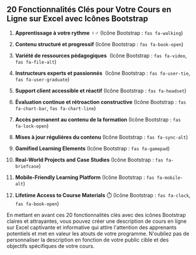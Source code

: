 ## 20 Fonctionnalités Clés pour Votre Cours en Ligne sur Excel avec Icônes Bootstrap

1. **Apprentissage à votre rythme** ‍♀️‍♂️ (Icône Bootstrap : `fas fa-walking`)

2. **Contenu structuré et progressif**  (Icône Bootstrap : `fas fa-book-open`)

3. **Variété de ressources pédagogiques** ️ (Icône Bootstrap : `fas fa-video`, `fas fa-file-alt`)

4. **Instructeurs experts et passionnés** ‍‍ (Icône Bootstrap : `fas fa-user-tie`, `fas fa-user-graduate`)

5. **Support client accessible et réactif**  (Icône Bootstrap : `fas fa-headset`)

6. **Évaluation continue et rétroaction constructive**  (Icône Bootstrap : `fas fa-chart-bar`, `fas fa-chart-line`)

7. **Accès permanent au contenu de la formation**  (Icône Bootstrap : `fas fa-lock-open`)

8.  **Mises à jour régulières du contenu**  (Icône Bootstrap : `fas fa-sync-alt`)

9.  **Gamified Learning Elements**  (Icône Bootstrap : `fas fa-gamepad`)

10. **Real-World Projects and Case Studies**  (Icône Bootstrap : `fas fa-briefcase`)

11. **Mobile-Friendly Learning Platform**  (Icône Bootstrap : `fas fa-mobile-alt`)

12. **Lifetime Access to Course Materials** ⏱️ (Icône Bootstrap : `fas fa-clock`, `fas fa-book-open`)

En mettant en avant ces 20 fonctionnalités clés avec des icônes Bootstrap claires et attrayantes, vous pouvez créer une description de cours en ligne sur Excel captivante et informative qui attire l'attention des apprenants potentiels et met en valeur les atouts de votre programme. N'oubliez pas de personnaliser la description en fonction de votre public cible et des objectifs spécifiques de votre cours.